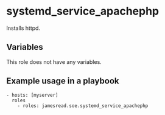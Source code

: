 # systemd_service_apachephp

Installs httpd.
## Variables
This role does not have any variables.


## Example usage in a playbook

```
- hosts: [myserver]
  roles
    - roles: jamesread.soe.systemd_service_apachephp
```
